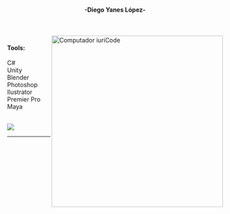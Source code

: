 
<h4 align="center">-Diego Yanes López-</h4>

<br>

<br>
<img src="https://1000logos.net/wp-content/uploads/2021/10/Unity-logo.png" min-width="400px" max-width="400px" width="400px" align="right" alt="Computador iuriCode">

#### Tools:
C#
<br>
Unity
<br>
Blender
<br>
Photoshop
<br>
Ilustrator
<br>
Premier Pro
<br>
Maya

<br>



<div>
<a href = "mailto: dieya2003@gmail.com"><img loading="lazy" src="https://img.shields.io/badge/Gmail-D14836?style=for-the-badge&logo=gmail&logoColor=white" target="_blank"></a>
</div>

---
